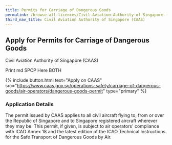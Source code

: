 ```yaml
---
title: Permits for Carriage of Dangerous Goods
permalink: /browse-all-licences/Civil-Aviation-Authority-of-Singapore-(CAAS)/Permits-for-Carriage-of-Dangerous-Goods
third_nav_title: Civil Aviation Authority of Singapore (CAAS)
---
```


## Apply for Permits for Carriage of Dangerous Goods

Civil Aviation Authority of Singapore (CAAS)

Print md SPCP Here BOTH

{% include button.html text="Apply on CAAS" src="https://www.caas.gov.sg/operations-safety/carriage-of-dangerous-goods/air-operators/dangerous-goods-permit" type="primary" %}

### Application Details

<p>The permit issued by CAAS applies to all civil aircraft flying to, from or over the Republic of Singapore and to Singapore registered aircraft wherever they may be. This permit, if given, is subject to air operators' compliance with ICAO Annex 18 and the latest edition of the ICAO Technical Instructions for the Safe Transport of Dangerous Goods by Air.</p>

